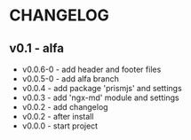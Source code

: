 # CHANGELOG
## v0.1 - alfa
- v0.0.6-0 - add header and footer files
- v0.0.5-0 - add alfa branch
- v0.0.4 - add package 'prismjs' and settings
- v0.0.3 - add 'ngx-md' module and settings
- v0.0.2 - add changelog
- v0.0.2 - after install
- v0.0.0 - start project
